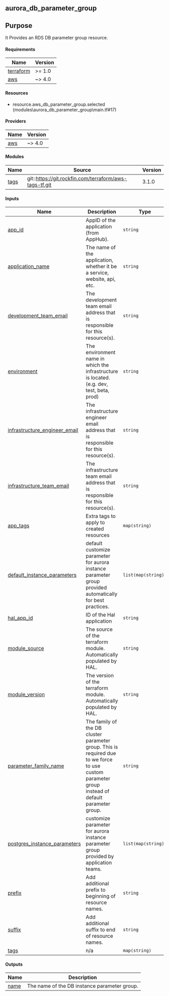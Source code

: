 ## aurora\_db\_parameter\_group
## Purpose

It Provides an RDS DB parameter group resource.

<!-- BEGIN_TF_DOCS -->


#### Requirements

| Name | Version |
|------|---------|
| <a name="requirement_terraform"></a> [terraform](#requirement\_terraform) | >= 1.0 |
| <a name="requirement_aws"></a> [aws](#requirement\_aws) | ~> 4.0 |

#### Resources

- resource.aws_db_parameter_group.selected (modules\aurora_db_parameter_group\main.tf#17)

#### Providers

| Name | Version |
|------|---------|
| <a name="provider_aws"></a> [aws](#provider\_aws) | ~> 4.0 |

#### Modules

| Name | Source | Version |
|------|--------|---------|
| <a name="module_tags"></a> [tags](#module\_tags) | git::https://git.rockfin.com/terraform/aws-tags-tf.git | 3.1.0 |

#### Inputs

| Name | Description | Type | Default | Required |
|------|-------------|------|---------|:--------:|
| <a name="input_app_id"></a> [app\_id](#input\_app\_id) | AppID of the application (from AppHub). | `string` | n/a | yes |
| <a name="input_application_name"></a> [application\_name](#input\_application\_name) | The name of the application, whether it be a service, website, api, etc. | `string` | n/a | yes |
| <a name="input_development_team_email"></a> [development\_team\_email](#input\_development\_team\_email) | The development team email address that is responsible for this resource(s). | `string` | n/a | yes |
| <a name="input_environment"></a> [environment](#input\_environment) | The environment name in which the infrastructure is located. (e.g. dev, test, beta, prod) | `string` | n/a | yes |
| <a name="input_infrastructure_engineer_email"></a> [infrastructure\_engineer\_email](#input\_infrastructure\_engineer\_email) | The infrastructure engineer email address that is responsible for this resource(s). | `string` | n/a | yes |
| <a name="input_infrastructure_team_email"></a> [infrastructure\_team\_email](#input\_infrastructure\_team\_email) | The infrastructure team email address that is responsible for this resource(s). | `string` | n/a | yes |
| <a name="input_app_tags"></a> [app\_tags](#input\_app\_tags) | Extra tags to apply to created resources | `map(string)` | `{}` | no |
| <a name="input_default_instance_parameters"></a> [default\_instance\_parameters](#input\_default\_instance\_parameters) | default customize parameter for aurora instance parameter group provided automatically for best practices. | `list(map(string))` | `[]` | no |
| <a name="input_hal_app_id"></a> [hal\_app\_id](#input\_hal\_app\_id) | ID of the Hal application | `string` | `null` | no |
| <a name="input_module_source"></a> [module\_source](#input\_module\_source) | The source of the terraform module.  Automatically populated by HAL. | `string` | `""` | no |
| <a name="input_module_version"></a> [module\_version](#input\_module\_version) | The version of the terraform module.  Automatically populated by HAL. | `string` | `""` | no |
| <a name="input_parameter_family_name"></a> [parameter\_family\_name](#input\_parameter\_family\_name) | The family of the DB cluster parameter group. This is required due to we force to use custom parameter group instead of default parameter group. | `string` | `"aurora-postgresql12"` | no |
| <a name="input_postgres_instance_parameters"></a> [postgres\_instance\_parameters](#input\_postgres\_instance\_parameters) | customize parameter for aurora instance parameter group provided by application teams. | `list(map(string))` | `[]` | no |
| <a name="input_prefix"></a> [prefix](#input\_prefix) | Add additional prefix to beginning of resource names. | `string` | `""` | no |
| <a name="input_suffix"></a> [suffix](#input\_suffix) | Add additional suffix to end of resource names. | `string` | `""` | no |
| <a name="input_tags"></a> [tags](#input\_tags) | n/a | `map(string)` | `{}` | no |

#### Outputs

| Name | Description |
|------|-------------|
| <a name="output_name"></a> [name](#output\_name) | The name of the DB instance parameter group. |

<!-- END_TF_DOCS -->